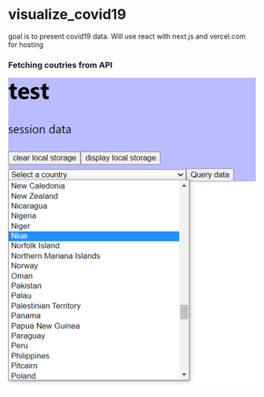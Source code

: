 # visualize_covid19
goal is to present covid19 data. Will use react with next.js and vercel.com for hosting

### Fetching coutries from API
![Image of dropdown menu with sorted countries fetched from API](./images/fetch-countries-from-api.png)